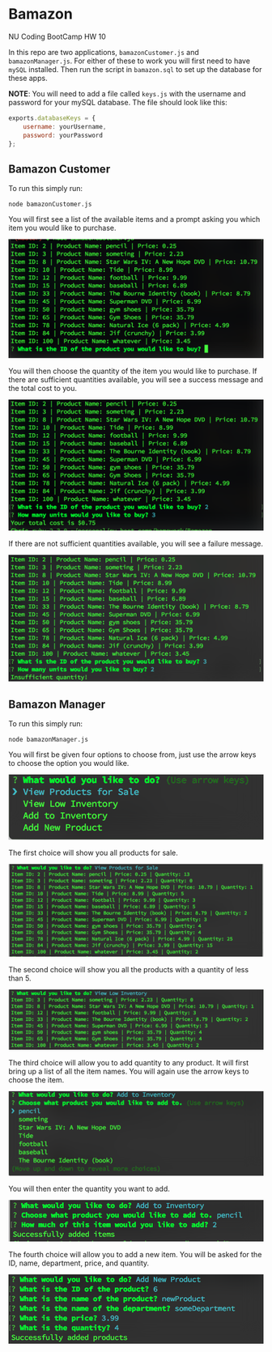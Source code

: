 # Bamazon

NU Coding BootCamp HW 10

In this repo are two applications, `bamazonCustomer.js` and `bamazonManager.js`.
For either of these to work you will first need to have `mySQL` installed. Then
run the script in `bamazon.sql` to set up the database for these apps.

**NOTE**: You will need to add a file called `keys.js` with the username and
password for your mySQL database. The file should look like this:

```javascript
exports.databaseKeys = {
    username: yourUsername,
    password: yourPassword
};
```

## Bamazon Customer

To run this simply run:

```
node bamazonCustomer.js
```

You will first see a list of the available items and a prompt asking you which
item you would like to purchase.

![Initial Customer](./images/initial_screen_customer.png)

You will then choose the quantity of the item you would like to purchase. If
there are sufficient quantities available, you will see a success message and
the total cost to you.

![Success Customer](./images/success_customer.png)

If there are not sufficient quantities available, you will see a failure
message.

![Failure Customer](./images/failure_customer.png)

## Bamazon Manager

To run this simply run:

```
node bamazonManager.js
```

You will first be given four options to choose from, just use the arrow keys to
choose the option you would like.

![Initial Manager](./images/initial_manager.png)

The first choice will show you all products for sale.

![First Choice Manager](./images/first_choice_manager.png)

The second choice will show you all the products with a quantity of less than 5.

![Second Choice Manager](./images/second_choice_manager.png)

The third choice will allow you to add quantity to any product. It will first
bring up a list of all the item names. You will again use the arrow keys to
choose the item.

![Third Choice Options Manager](./images/third_choice_options_manager.png)

You will then enter the quantity you want to add.

![Third Choice Success Manager](./images/third_choice_success_manager.png)

The fourth choice will allow you to add a new item. You will be asked for the
ID, name, department, price, and quantity.

![Fourth Choice Manager](./images/fourth_choice_manager.png)
